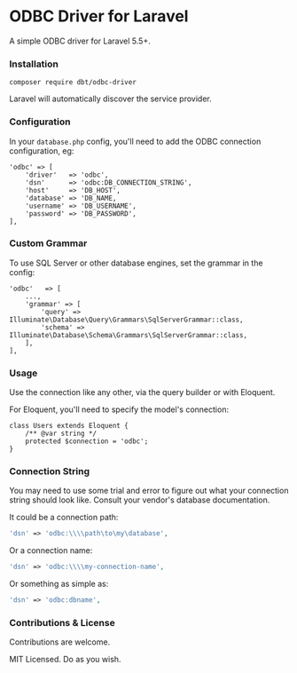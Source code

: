 # ODBC Driver for Laravel

A simple ODBC driver for Laravel 5.5+.

### Installation

```
composer require dbt/odbc-driver
```

Laravel will automatically discover the service provider.

### Configuration

In your `database.php` config, you'll need to add the ODBC connection configuration, eg:

```
'odbc' => [
    'driver'   => 'odbc',
    'dsn'      => 'odbc:DB_CONNECTION_STRING',
    'host'     => 'DB_HOST',
    'database' => 'DB_NAME,
    'username' => 'DB_USERNAME',
    'password' => 'DB_PASSWORD',
],
```

### Custom Grammar

To use SQL Server or other database engines, set the grammar in the config:

```
'odbc'   => [
    ...,
    'grammar' => [
        'query' => Illuminate\Database\Query\Grammars\SqlServerGrammar::class,
        'schema' => Illuminate\Database\Schema\Grammars\SqlServerGrammar::class,
    ],
],
```

### Usage

Use the connection like any other, via the query builder or with Eloquent.

For Eloquent, you'll need to specify the model's connection:

```
class Users extends Eloquent {
    /** @var string */
    protected $connection = 'odbc';
}
```

### Connection String 

You may need to use some trial and error to figure out what your connection string should look like. Consult your vendor's database documentation.

It could be a connection path:

```php
'dsn' => 'odbc:\\\\path\to\my\database',
```

Or a connection name:

```php
'dsn' => 'odbc:\\\\my-connection-name',
```

Or something as simple as:

```php
'dsn' => 'odbc:dbname',
```

### Contributions & License

Contributions are welcome.

MIT Licensed. Do as you wish.

